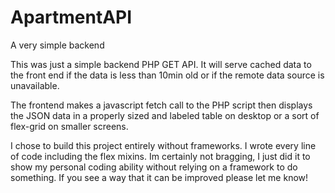 # ApartmentAPI
A very simple backend 

This was just a simple backend PHP GET API. It will serve cached data to the front end if the data is less than 10min old or if the remote data source is unavailable.

The frontend makes a javascript fetch call to the PHP script then displays the JSON data in a properly sized and labeled table on desktop or a sort of flex-grid on smaller screens.

I chose to build this project entirely without frameworks. I wrote every line of code including the flex mixins. Im certainly not bragging, I just did it to show my personal coding ability without relying on a framework to do something. If you see a way that it can be improved please let me know!
